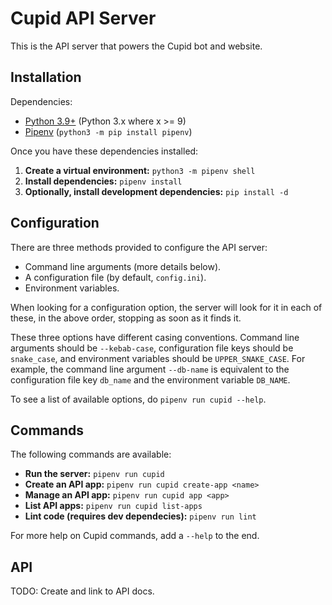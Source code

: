 # Cupid API Server

This is the API server that powers the Cupid bot and website.

## Installation

Dependencies:

- [Python 3.9+](https://www.python.org/downloads/) (Python 3.x where x >= 9)
- [Pipenv](https://pypi.org/project/pipenv/) (`python3 -m pip install pipenv`)

Once you have these dependencies installed:

1. **Create a virtual environment:** `python3 -m pipenv shell`
2. **Install dependencies:** `pipenv install`
3. **Optionally, install development dependencies:** `pip install -d`

## Configuration

There are three methods provided to configure the API server:

- Command line arguments (more details below).
- A configuration file (by default, `config.ini`).
- Environment variables.

When looking for a configuration option, the server will look for it in each of
these, in the above order, stopping as soon as it finds it.

These three options have different casing conventions. Command line arguments
should be `--kebab-case`, configuration file keys should be `snake_case`, and
environment variables should be `UPPER_SNAKE_CASE`. For example, the command
line argument `--db-name` is equivalent to the configuration file key `db_name`
and the environment variable `DB_NAME`.

To see a list of available options, do `pipenv run cupid --help`.

## Commands

The following commands are available:

- **Run the server:** `pipenv run cupid`
- **Create an API app:** `pipenv run cupid create-app <name>`
- **Manage an API app:** `pipenv run cupid app <app>`
- **List API apps:** `pipenv run cupid list-apps`
- **Lint code (requires dev dependecies):** `pipenv run lint`

For more help on Cupid commands, add a `--help` to the end.

## API

TODO: Create and link to API docs.
